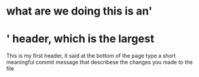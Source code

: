 # what are we doing this is an'<h1>' header, which is the largest 
This is my first header, it said at the bottom of the page type a short meaningful commit message that describese the changes you made to the file 
